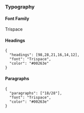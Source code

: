 ### Typography

#### Font Family

Trispace

#### Headings

```type
{
  "headings": [98,28,21,16,14,12],
  "font": "Trispace",
  "color": "#00263e"
}
```

#### Paragraphs

```type
{
  "paragraphs": ["18/28"],
  "font": "Trispace",
  "color": "#00263e"
}
```
